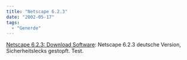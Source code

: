 ```yaml
---
title: "Netscape 6.2.3"
date: "2002-05-17"
tags:
  - "Generde"
---
```


[Netscape 6.2.3: Download Software](http://wp.netscape.com/download/0509102/10004-en-win32---_qual.html): Netscape 6.2.3 deutsche Version, Sicherheitslecks gestopft. Test.

